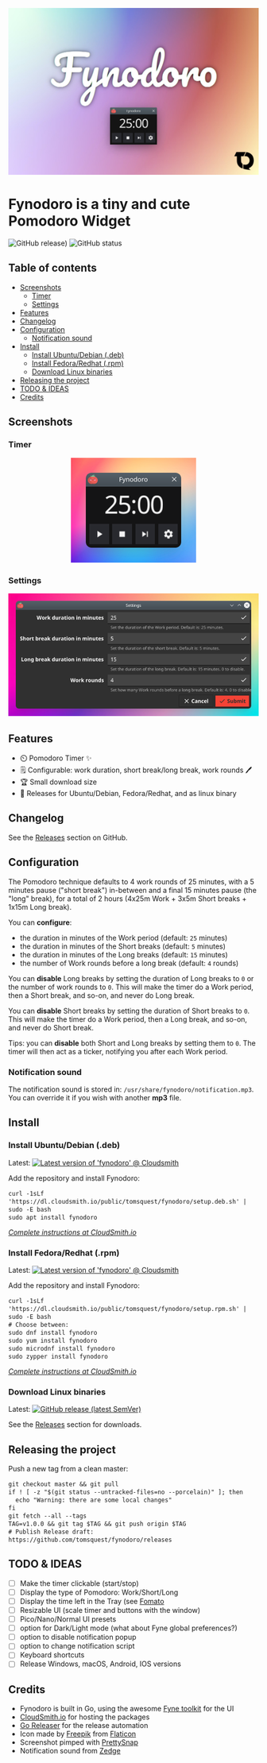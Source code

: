 <p align="center" width="100%">
  <img src="screenshots/hero.jpg" alt="Fynodoro hero"/>
</p>

# Fynodoro is a tiny and cute Pomodoro Widget

![GitHub release)](https://img.shields.io/github/v/release/tomsquest/fynodoro?style=flat-square)
![GitHub status](https://img.shields.io/github/actions/workflow/status/tomsquest/fynodoro/build.yaml?branch=master&style=flat-square)

<!-- START doctoc generated TOC please keep comment here to allow auto update -->
<!-- DON'T EDIT THIS SECTION, INSTEAD RE-RUN doctoc TO UPDATE -->
## Table of contents

- [Screenshots](#screenshots)
  - [Timer](#timer)
  - [Settings](#settings)
- [Features](#features)
- [Changelog](#changelog)
- [Configuration](#configuration)
  - [Notification sound](#notification-sound)
- [Install](#install)
  - [Install Ubuntu/Debian (.deb)](#install-ubuntudebian-deb)
  - [Install Fedora/Redhat (.rpm)](#install-fedoraredhat-rpm)
  - [Download Linux binaries](#download-linux-binaries)
- [Releasing the project](#releasing-the-project)
- [TODO & IDEAS](#todo--ideas)
- [Credits](#credits)

<!-- END doctoc generated TOC please keep comment here to allow auto update -->

## Screenshots

### Timer

<p align="center" width="100%">
    <img src="screenshots/app.pimped.png" alt="Fynodoro app screenshot">
</p>

### Settings

<p align="center" width="100%">
    <img src="screenshots/settings.pimped.png" alt="Fynodoro settings screenshot">
</p>

## Features

- ⏲️ Pomodoro Timer ✨
- 🗒️ Configurable: work duration, short break/long break, work rounds 🖊️
- 🏆 Small download size
- 💼 Releases for Ubuntu/Debian, Fedora/Redhat, and as linux binary

## Changelog

See the [Releases](https://github.com/tomsquest/fynodoro/releases) section on GitHub.

## Configuration

The Pomodoro technique defaults to 4 work rounds of 25 minutes, with a 5 minutes pause ("short break") in-between and a final 15 minutes pause (the "long" break), for a total of 2 hours (4x25m Work + 3x5m Short breaks + 1x15m Long break).

You can **configure**:

- the duration in minutes of the Work period (default: `25` minutes)
- the duration in minutes of the Short breaks (default: `5` minutes)
- the duration in minutes of the Long breaks (default: `15` minutes)
- the number of Work rounds before a long break (default: `4` rounds)

You can **disable** Long breaks by setting the duration of Long breaks to `0` or the number of work rounds to `0`. This will make the timer do a Work period, then a Short break, and so-on, and never do Long break.

You can **disable** Short breaks by setting the duration of Short breaks to `0`. This will make the timer do a Work period, then a Long break, and so-on, and never do Short break.

Tips: you can **disable** both Short and Long breaks by setting them to `0`. The timer will then act as a ticker, notifying you after each Work period.

### Notification sound

The notification sound is stored in: `/usr/share/fynodoro/notification.mp3`.  
You can override it if you wish with another **mp3** file.

## Install

### Install Ubuntu/Debian (.deb)

Latest: [![Latest version of 'fynodoro' @ Cloudsmith](https://api-prd.cloudsmith.io/v1/badges/version/tomsquest/fynodoro/deb/fynodoro/latest/a=amd64;d=any-distro%252Fany-version;t=binary/?render=true&show_latest=true)](https://cloudsmith.io/~tomsquest/repos/fynodoro/packages/detail/deb/fynodoro/latest/a=amd64;d=any-distro%252Fany-version;t=binary/#install)

Add the repository and install Fynodoro:

```shell
curl -1sLf 'https://dl.cloudsmith.io/public/tomsquest/fynodoro/setup.deb.sh' | sudo -E bash
sudo apt install fynodoro 
```

_[Complete instructions at CloudSmith.io](https://cloudsmith.io/~tomsquest/repos/fynodoro/packages/detail/deb/fynodoro/latest/a=amd64;d=any-distro%252Fany-version;t=binary/#install)_

### Install Fedora/Redhat (.rpm)

Latest: [![Latest version of 'fynodoro' @ Cloudsmith](https://api-prd.cloudsmith.io/v1/badges/version/tomsquest/fynodoro/rpm/fynodoro/latest/a=x86_64;d=any-distro%252Fany-version;t=binary/?render=true&show_latest=true)](https://cloudsmith.io/~tomsquest/repos/fynodoro/packages/detail/rpm/fynodoro/latest/a=x86_64;d=any-distro%252Fany-version;t=binary/#install)

Add the repository and install Fynodoro:

```shell
curl -1sLf 'https://dl.cloudsmith.io/public/tomsquest/fynodoro/setup.rpm.sh' | sudo -E bash
# Choose between:
sudo dnf install fynodoro
sudo yum install fynodoro
sudo microdnf install fynodoro
sudo zypper install fynodoro
```

_[Complete instructions at CloudSmith.io](https://cloudsmith.io/~tomsquest/repos/fynodoro/packages/detail/rpm/fynodoro/latest/a=x86_64;d=any-distro%252Fany-version;t=binary/#install)_

### Download Linux binaries

Latest: [![GitHub release (latest SemVer)](https://img.shields.io/github/v/release/tomsquest/fynodoro?style=flat-square)](https://github.com/tomsquest/fynodoro/releases)

See the [Releases](https://github.com/tomsquest/fynodoro/releases) section for downloads.

## Releasing the project

Push a new tag from a clean master:

```shell
git checkout master && git pull
if ! [ -z "$(git status --untracked-files=no --porcelain)" ]; then 
  echo "Warning: there are some local changes"
fi
git fetch --all --tags
TAG=v1.0.0 && git tag $TAG && git push origin $TAG
# Publish Release draft: https://github.com/tomsquest/fynodoro/releases
```

## TODO & IDEAS

- [ ] Make the timer clickable (start/stop)
- [ ] Display the type of Pomodoro: Work/Short/Long
- [ ] Display the time left in the Tray (see [Fomato](https://github.com/andydotxyz/fomato)
- [ ] Resizable UI (scale timer and buttons with the window)
- [ ] Pico/Nano/Normal UI presets
- [ ] option for Dark/Light mode (what about Fyne global preferences?)
- [ ] option to disable notification popup
- [ ] option to change notification script
- [ ] Keyboard shortcuts
- [ ] Release Windows, macOS, Android, IOS versions

## Credits

- Fynodoro is built in Go, using the awesome [Fyne toolkit](https://fyne.io) for the UI
- [CloudSmith.io](https://cloudsmith.io) for hosting the packages
- [Go Releaser](https://goreleaser.com) for the release automation
- Icon made by [Freepik](https://www.freepik.com) from [Flaticon](https://www.flaticon.com/free-icon/tomato_877814)
- Screenshot pimped with [PrettySnap](https://prettysnap.app)
- Notification sound from [Zedge](https://www.zedge.net/ringtones)
